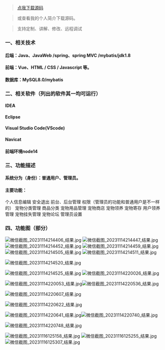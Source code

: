 > [点我下载源码](https://www.notmaker.com/detail/7c462f03a2a340469b0c631faca23685/ghp) 


> 或查看我的个人简介下载源码。

> 支持定制、讲解、修改、远程调试


### 一、相关技术
#### 后端：Java、JavaWeb /spring、spring MVC /mybatis/jdk1.8
#### 前端：Vue、HTML / CSS / Javascript 等。
####  数据库：MySQL8.0/mybatis

### 二、相关软件（列出的软件其一均可运行）
#### IDEA
#### Eclipse
#### Visual Studio Code(VScode)
#### Navicat

#### 前端环境node14  
### 三、功能描述
#### 系统分为（身份）：普通用户、管理员。
#### 主要功能：
个人信息编辑
安全退出
前台、后台管理
权限（管理员的功能和普通用户是不一样的）
宠物分类管理
商品分类
宠物用品管理
宠物商店
宠物领养
宠物寄存
用户领养管理
宠物挂失管理
宠物论坛
管理员设置


### 四、功能图（部分）
![微信截图_20231114214406_结果.jpg](https://store.ptcc9.top/notmaker/user_upload/3bd80f18ce8947948de216e157f71105/2024-03-31%2020:34:34_%E5%BE%AE%E4%BF%A1%E6%88%AA%E5%9B%BE_20231114214406_%E7%BB%93%E6%9E%9C.jpg)
![微信截图_20231114214447_结果.jpg](https://store.ptcc9.top/notmaker/user_upload/3bd80f18ce8947948de216e157f71105/2024-03-31%2020:34:45_%E5%BE%AE%E4%BF%A1%E6%88%AA%E5%9B%BE_20231114214447_%E7%BB%93%E6%9E%9C.jpg)
![微信截图_20231114214452_结果.jpg](https://store.ptcc9.top/notmaker/user_upload/3bd80f18ce8947948de216e157f71105/2024-03-31%2020:34:52_%E5%BE%AE%E4%BF%A1%E6%88%AA%E5%9B%BE_20231114214452_%E7%BB%93%E6%9E%9C.jpg)
![微信截图_20231114214459_结果.jpg](https://store.ptcc9.top/notmaker/user_upload/3bd80f18ce8947948de216e157f71105/2024-03-31%2020:35:39_%E5%BE%AE%E4%BF%A1%E6%88%AA%E5%9B%BE_20231114214459_%E7%BB%93%E6%9E%9C.jpg)
![微信截图_20231114214505_结果.jpg](https://store.ptcc9.top/notmaker/user_upload/3bd80f18ce8947948de216e157f71105/2024-03-31%2020:35:49_%E5%BE%AE%E4%BF%A1%E6%88%AA%E5%9B%BE_20231114214505_%E7%BB%93%E6%9E%9C.jpg)
![微信截图_20231114214511_结果.jpg](https://store.ptcc9.top/notmaker/user_upload/3bd80f18ce8947948de216e157f71105/2024-03-31%2020:37:13_%E5%BE%AE%E4%BF%A1%E6%88%AA%E5%9B%BE_20231114214511_%E7%BB%93%E6%9E%9C.jpg)

![微信截图_20231114214520_结果.jpg](https://store.ptcc9.top/notmaker/user_upload/3bd80f18ce8947948de216e157f71105/2024-03-31%2020:37:31_%E5%BE%AE%E4%BF%A1%E6%88%AA%E5%9B%BE_20231114214520_%E7%BB%93%E6%9E%9C.jpg)

![微信截图_20231114214525_结果.jpg](https://store.ptcc9.top/notmaker/user_upload/3bd80f18ce8947948de216e157f71105/2024-03-31%2020:37:50_%E5%BE%AE%E4%BF%A1%E6%88%AA%E5%9B%BE_20231114214525_%E7%BB%93%E6%9E%9C.jpg)
![微信截图_20231114220026_结果.jpg](https://store.ptcc9.top/notmaker/user_upload/3bd80f18ce8947948de216e157f71105/2024-03-31%2020:37:58_%E5%BE%AE%E4%BF%A1%E6%88%AA%E5%9B%BE_20231114220026_%E7%BB%93%E6%9E%9C.jpg)

![微信截图_20231114220053_结果.jpg](https://store.ptcc9.top/notmaker/user_upload/3bd80f18ce8947948de216e157f71105/2024-03-31%2020:39:14_%E5%BE%AE%E4%BF%A1%E6%88%AA%E5%9B%BE_20231114220053_%E7%BB%93%E6%9E%9C.jpg)![微信截图_20231114220536_结果.jpg](https://store.ptcc9.top/notmaker/user_upload/3bd80f18ce8947948de216e157f71105/2024-03-31%2020:39:22_%E5%BE%AE%E4%BF%A1%E6%88%AA%E5%9B%BE_20231114220536_%E7%BB%93%E6%9E%9C.jpg)

![微信截图_20231114220607_结果.jpg](https://store.ptcc9.top/notmaker/user_upload/3bd80f18ce8947948de216e157f71105/2024-03-31%2020:39:39_%E5%BE%AE%E4%BF%A1%E6%88%AA%E5%9B%BE_20231114220607_%E7%BB%93%E6%9E%9C.jpg)

![微信截图_20231114220622_结果.jpg](https://store.ptcc9.top/notmaker/user_upload/3bd80f18ce8947948de216e157f71105/2024-03-31%2020:39:57_%E5%BE%AE%E4%BF%A1%E6%88%AA%E5%9B%BE_20231114220622_%E7%BB%93%E6%9E%9C.jpg)

![微信截图_20231114220641_结果.jpg](https://store.ptcc9.top/notmaker/user_upload/3bd80f18ce8947948de216e157f71105/2024-03-31%2020:40:10_%E5%BE%AE%E4%BF%A1%E6%88%AA%E5%9B%BE_20231114220641_%E7%BB%93%E6%9E%9C.jpg)![微信截图_20231114220740_结果.jpg](https://store.ptcc9.top/notmaker/user_upload/3bd80f18ce8947948de216e157f71105/2024-03-31%2020:40:18_%E5%BE%AE%E4%BF%A1%E6%88%AA%E5%9B%BE_20231114220740_%E7%BB%93%E6%9E%9C.jpg)

![微信截图_20231114220748_结果.jpg](https://store.ptcc9.top/notmaker/user_upload/3bd80f18ce8947948de216e157f71105/2024-03-31%2020:40:38_%E5%BE%AE%E4%BF%A1%E6%88%AA%E5%9B%BE_20231114220748_%E7%BB%93%E6%9E%9C.jpg)

![微信截图_20231116125158_结果.jpg](https://store.ptcc9.top/notmaker/user_upload/3bd80f18ce8947948de216e157f71105/2024-03-31%2020:40:46_%E5%BE%AE%E4%BF%A1%E6%88%AA%E5%9B%BE_20231116125158_%E7%BB%93%E6%9E%9C.jpg)
![微信截图_20231116125255_结果.jpg](https://store.ptcc9.top/notmaker/user_upload/3bd80f18ce8947948de216e157f71105/2024-03-31%2020:41:03_%E5%BE%AE%E4%BF%A1%E6%88%AA%E5%9B%BE_20231116125255_%E7%BB%93%E6%9E%9C.jpg)
![微信截图_20231116125307_结果.jpg](https://store.ptcc9.top/notmaker/user_upload/3bd80f18ce8947948de216e157f71105/2024-03-31%2020:41:12_%E5%BE%AE%E4%BF%A1%E6%88%AA%E5%9B%BE_20231116125307_%E7%BB%93%E6%9E%9C.jpg)
